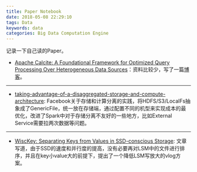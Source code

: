 ```yaml
---
title: Paper Notebook
date: 2018-05-08 22:29:10
tags: Data
keywords: data
categories: Big Data Computation Engine
---
```

记录一下自己读的Paper。

* [Apache Calcite: A Foundational Framework for Optimized Query Processing Over Heterogeneous Data Sources](https://arxiv.org/abs/1802.10233)：资料比较少，写了一篇[博客](http://www.liaojiayi.com/calcite-paper/)。

***

* [taking-advantage-of-a-disaggregated-storage-and-compute-architecture](https://databricks.com/session/taking-advantage-of-a-disaggregated-storage-and-compute-architecture): Facebook关于存储和计算分离的实践，将HDFS/S3/LocalFs抽象成了GenericFile，统一放在存储端，通过配置不同的机型来实现成本的最优化，改进了Spark中对于存储分离不友好的一些地方，比如External Service需要拉两次数据等问题。

***

* [WiscKey: Separating Keys from Values
in SSD-conscious Storage](https://www.usenix.org/system/files/conference/fast16/fast16-papers-lu.pdf): 文章写道，由于SSD的速度和并行度的提高，没有必要再对LSM中的文件进行排序，并且在key小value大的前提下，提出了一个降低LSM写放大的vlog方案。

